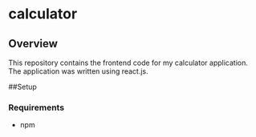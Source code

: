 # calculator

## Overview
This repository contains the frontend code for my calculator application.
<br />
The application was written using react.js.

##Setup
### Requirements
- npm
